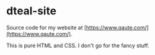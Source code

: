 # dteal-site
Source code for my website at [https://www.qaute.com/](https://www.qaute.com/).

This is pure HTML and CSS. I don't go for the fancy stuff.

